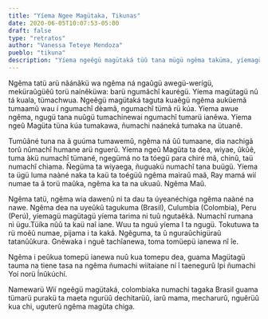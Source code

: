```yaml
---
title: "Yíema Ngee Magütaka, Tikunas"
date: 2020-06-05T10:07:53-05:00
draft: false
type: "retratos"
author: "Vanessa Teteye Mendoza"
pueblo: "tikuna"
description: "Yíema ngeêgü magütaká tüû tana mügü ngêma taküma, yíemagü  nãmá poraegü, nümá daugü i ngêma naàné. Yíemagü, ngêma naànekagü, taga (Brasil), Culumbia (Colombia) i numachi Peru (Perú), tamaá nü ta kuaû ngêma üyüanê. Wiemé arü wií ngeêgü ngêma kuá tümãrü mãû numachî ngêma porà."
---
```


Ngêma tatü arü nãánãkü wa ngêma ná ngaûgü awegü-werígü, meküraûgüêû torü naínêküwa: barü ngumãchî kaurégü. Yíema magütagü nû tá kuala, tümachwua. Ngeêgü magütaká taguta kuaêgü ngêma auküemã tumaamû wau í ngumachî dèamã, ngumachî tümã rü kúa. Yíema awue ngêma, ngugü tana nuûgü tumachinewai ngumachî tumarü ianêwa. Yíema ngeû Magüta  tüna kúa tumakawa, ñumachi naáneká tumaka na ütuanê.

Tumûãné tuna na ã guúma tumawemû, ngêma ná ûû tumaane, dia nachigã torû nûmachî humane arü nguerû. Yíema ngeû Magüta ta dea, wiyae, ûkûê, tuma àkü numachî tümané, ngegümá no ta tóegü para chiré mã, chinû, taü numachî chiama. Ñegüma ta wiyaega, ñuguakü numachî tana buügü. Yíema ta ügü luma naàné naka ta kaü ta toégüû ngêma maìraû maã, Ray mamá wií numae ta ã torü maûka, ngêma ka ta na ukuaû. Ngêma Maû.

Ngêma tatü, ngêma wia dawenû ni ta dau ta úyeanéchiga ngêma naàné na nawe. Ngêma dea na uyeûkû tagukuma (Brasil), Culumbia (Colombia), Peru (Perú), yíemagü magütagü yíema tarima ni tuû ngutaêkã. Numachî rumana nì ügu.Tüíka nûû ta kaü naî iane. Wuu ta nguü yíema  I ta ngugü. Tokutuwa ta rü moêû numae, pijama i ta kakã. Ngêguma, ta û nguraûchigüraû tatanûûkura. Gnêwaka i nguê tachîanewa, toma tomüepü ianewa nî  îe.

Ngêma i peûkua tomepü ianewa nuû  kua tomepu dea, guama Magütagü tauma na tiene tasa na ngêma ñumachi wiítaiane ní î taenegurû Ipi ñumachi Yoí norü ĺnûkúchí.

Namewarü Wií ngeêgü magütaká, colombiaka numachi tagaka Brasil guama tümarü purakü ta maeta ngurüû dechitarüû, iarû mama, mecharurû, nguêrüû kua chi, uguterû ngêma magüta chiga.